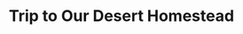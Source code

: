 ---
layout: post
title: "Trip to Our Desert Homestead"
description: "May 29, 2022 - 1:00 PM - Albuqurque NM"
post_type: event
image: https://lh3.googleusercontent.com/pw/AM-JKLWwBt3A9LKES7Z58x7kaBLkYDcQPkoa87SeFdSD4g3LNXWXqxPrmO8wIHRwcVJybv6iGsDL5ThMgLsTqE7K2lsP9PLQyMaQJAulQeY8jCrfBpHfIaZB2R6JoPXQVlM9IfRpC3fgXN9v4UkSUppaCvOQiQ=w940-h788-no
link: https://www.instagram.com/p/Cb8SKWBPTWJ
datefilter: 20220329
---
